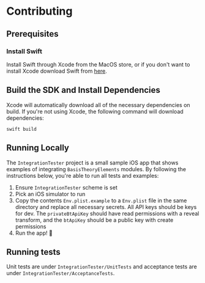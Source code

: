 # Contributing

## Prerequisites

### Install Swift

Install Swift through Xcode from the MacOS store, or if you don't want to install Xcode download Swift from [here](https://www.swift.org/download/).

## Build the SDK and Install Dependencies

Xcode will automatically download all of the necessary dependencies on build. If you're not using Xcode, the following command will download dependencies:

```shell
swift build
```

## Running Locally

The `IntegrationTester` project is a small sample iOS app that shows examples of integrating `BasisTheoryElements` modules. By following the instructions below, you're able to run all tests and examples:

1. Ensure `IntegrationTester` scheme is set
2. Pick an iOS simulator to run
3. Copy the contents `Env.plist.example` to a `Env.plist` file in the same directory and replace all necessary secrets. All API keys should be keys for dev. The `privateBtApiKey` should have read permissions with a reveal transform, and the `btApiKey` should be a public key with create permissions
4. Run the app! 🎉

## Running tests

Unit tests are under `IntegrationTester/UnitTests` and acceptance tests are under `IntegrationTester/AcceptanceTests`. 
